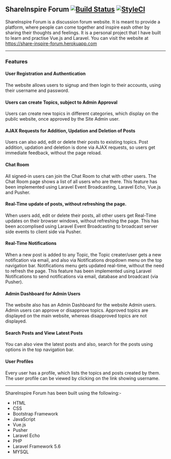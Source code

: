 ## ShareInspire Forum [![Build Status](https://travis-ci.org/ali223/share-inspire-forum.svg?branch=master)](https://travis-ci.org/ali223/share-inspire-forum) [![StyleCI](https://styleci.io/repos/83811382/shield?branch=master)](https://styleci.io/repos/83811382)

ShareInspire Forum is a discussion forum website. It is meant to provide a
platform, where people can come together and inspire eash other by sharing
their thoughts and feelings. It is a personal project that I have built to
learn and practise Vue.js and Laravel. You can visit the website at https://share-inspire-forum.herokuapp.com

* * *

### Features

#### User Registration and Authentication

The website allows users to signup and then login to their accounts, using
their username and password.

#### Users can create Topics, subject to Admin Approval

Users can create new topics in different categories, which display on the
pubilc website, once approved by the Site Admin user.

#### AJAX Requests for Addition, Updation and Deletion of Posts

Users can also add, edit or delete their posts to existing topics. Post
addition, updation and deletion is done via AJAX requests, so users get
immediate feedback, without the page reload.

#### Chat Room

All signed-in users can join the Chat Room to chat with other users. The Chat
Room page shows a list of all users who are there. This feature has been
implemented using Laravel Event Broadcasting, Laravel Echo, Vue.js and Pusher.

#### Real-Time update of posts, without refreshing the page.

When users add, edit or delete their posts, all other users get Real-Time
updates on their browser windows, without refreshing the page. This has been
accomplised using Laravel Event Broadcasting to broadcast server side events
to client side via Pusher.

#### Real-Time Notifications

When a new post is added to any Topic, the Topic creater/user gets a new
notification via email, and also via Notifications dropdown menu on the top
navigation bar. Notifications menu gets updated real-time, without the need to
refresh the page. This feature has been implemented using Laravel
Notifications to send notifications via email, database and broadcast (via
Pusher).

#### Admin Dashboard for Admin Users

The website also has an Admin Dashboard for the website Admin users. Admin
users can approve or disapprove topics. Approved topics are displayed on the
main website, whereas disapproved topics are not displayed.

#### Search Posts and View Latest Posts

You can also view the latest posts and also, search for the posts using
options in the top navigation bar.

#### User Profiles

Every user has a profile, which lists the topics and posts created by them.
The user profile can be viewed by clicking on the link showing username.

* * *

ShareInspire Forum has been built using the following:-

  * HTML
  * CSS
  * Bootstrap Framework
  * JavaScript
  * Vue.js
  * Pusher
  * Laravel Echo
  * PHP
  * Laravel Framework 5.6
  * MYSQL

